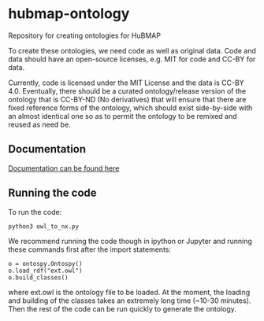 # hubmap-ontology
Repository for creating ontologies for HuBMAP

To create these ontologies, we need code as well as original data. Code and data should have an open-source licenses, e.g. MIT for code and CC-BY for data.

Currently, code is licensed under the MIT License and the data is CC-BY 4.0. Eventually, there should be a curated ontology/release version of the ontology that is CC-BY-ND (No derivatives) that will ensure that there are fixed reference forms of the ontology, which should exist side-by-side with an almost identical one so as to permit the ontology to be remixed and reused as need be.

## Documentation

[Documentation can be found here](https://docs.google.com/document/d/1X21O5DgGkq9ngPOsBZa-qy1-6Y2MiohJD7Bt-JFyysY/edit#)

## Running the code

To run the code:
```
python3 owl_to_nx.py
```
We recommend running the code though in ipython or Jupyter and running these commands first after the import statements:
```
o = ontospy.Ontospy()
o.load_rdf("ext.owl")
o.build_classes()
```
where ext.owl is the ontology file to be loaded. At the moment, the loading and building of the classes takes an extremely long time (~10-30 minutes). Then the rest of the code can be run quickly to generate the ontology.
